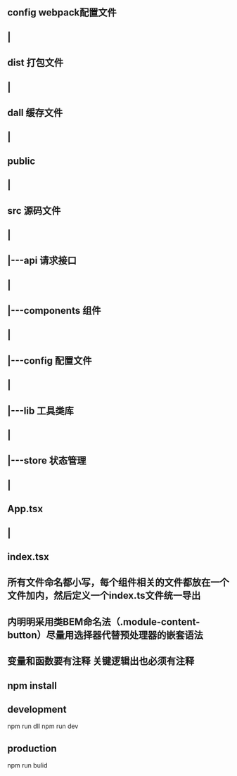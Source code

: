 ## config   webpack配置文件
##   |
## dist    打包文件
##   |
## dall    缓存文件
##   |
## public  
##   |
## src    源码文件
##   |
##   |---api 请求接口
##   |
##   |---components 组件
##   |
##   |---config 配置文件
##   |
##   |---lib 工具类库
##   |
##   |---store 状态管理
##   |
## App.tsx
##   |
## index.tsx


## 所有文件命名都小写，每个组件相关的文件都放在一个文件加内，然后定义一个index.ts文件统一导出
## 内明明采用类BEM命名法（.module-content-button）尽量用选择器代替预处理器的嵌套语法
## 变量和函数要有注释   关键逻辑出也必须有注释


## npm install


## development
   npm run dll
   npm run dev



## production
   npm run bulid 